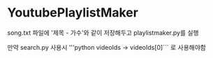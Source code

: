 # YoutubePlaylistMaker

song.txt 파일에 '제목 - 가수'와 같이 저장해두고 playlistmaker.py를 실행

만약 search.py 사용시 
'''python
  videoIds -> videoIds[0]``` 로 사용해야함
